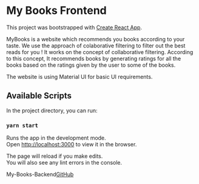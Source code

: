 # My Books Frontend
This project was bootstrapped with [Create React App](https://github.com/facebook/create-react-app).

MyBooks is a website which recommends you books according to your taste. We use the approach of colaborative filtering to filter out the best reads for you !
It works on the concept of collaborative filtering. According to this concept, It recommends books by generating ratings for all the books based on the ratings given by the user to some of the books.

The website is using Material UI for basic UI requirements.

## Available Scripts

In the project directory, you can run:

### `yarn start`

Runs the app in the development mode.\
Open [http://localhost:3000](http://localhost:3000) to view it in the browser.

The page will reload if you make edits.\
You will also see any lint errors in the console.

My-Books-Backend[GitHub](https://github.com/mkd63/book-recommend-backend)
